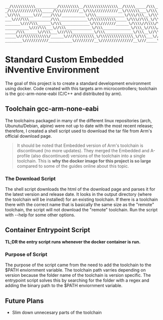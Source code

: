 ```
__/\\\\\\\\\\\__________/\\\\\\\\\__/\\\\\\\\\\\\\\\__/\\\\\_____/\\\__/\\\\\\\\\\\\\\\________
_/\\\/////////\\\_____/\\\////////__\/\\\///////////__\/\\\\\\___\/\\\_\/\\\///////////________
_\//\\\______\///____/\\\/___________\/\\\_____________\/\\\/\\\__\/\\\_\/\\\__________________
___\////\\\__________/\\\_____________\/\\\\\\\\\\\_____\/\\\//\\\_\/\\\_\/\\\\\\\\\\\_________
_______\////\\\______\/\\\_____________\/\\\///////______\/\\\\//\\\\/\\\_\/\\\///////_________
___________\////\\\___\//\\\____________\/\\\_____________\/\\\_\//\\\/\\\_\/\\\_______________
_____/\\\______\//\\\___\///\\\__________\/\\\_____________\/\\\__\//\\\\\\_\/\\\______________
_____\///\\\\\\\\\\\/______\////\\\\\\\\\_\/\\\\\\\\\\\\\\\_\/\\\___\//\\\\\_\/\\\\\\\\\\\\\\\_
________\///////////___________\/////////__\///////////////__\///_____\/////__\///////////////_
```
# Standard Custom Embedded iNventive Environment
The goal of this project is to create a standard development environment using docker.  Code
created with this targets arm microcontrollers;  toolchain is the gcc-arm-none-eabi (C/C++ and 
distributed by arm).  

## Toolchain gcc-arm-none-eabi
The toolchains packaged in many of the different linux repositories (arch, Ubunutu/Debian, alpine) 
were not up to date with the most recent release;  therefore, I created a shell script used to
download the tar file from Arm's official download page.
> It should be noted that Embedded version of Arm's toolchain is discontinued (no more updates).
> They merged the Embedded and A-profile (also discontinued) versions of the toolchain into a
> single toolchain.  This is **why the docker image for this project is so large** compared to some
> of the guides online about this topic.
### The Download Script
The shell script downloads the html of the download page and parses it for the latest version and
release date.  It looks in the output directory (where the toolchain will be installed) for an
existing toolchain.  If there is a toolchain there with the correct name that is basically the same 
size as the "remote" toolchain, the script will not download the "remote" toolchain. Run the script
with --help for some other options.

## Container Entrypoint Script
**TL;DR the entry script runs whenever the docker container is run.**

### Purpose of Script
The purpose of the script came from the need to add the toolchain to the $PATH enviornment 
variable.  The toolchain path varries depending on version because the folder name of the toolchain
is version specific.  The entrypoint script solves this by searching for the folder with a regex
and adding the binary path to the $PATH enviornment variable.

## Future Plans
- Slim down unnecesary parts of the toolchain
